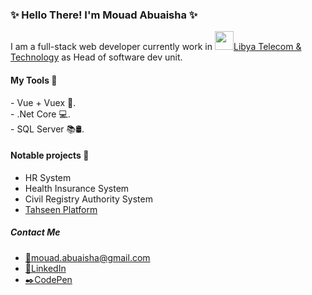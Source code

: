 <h3>✨ Hello There! I'm Mouad Abuaisha ✨</h3>
<p>I am a full-stack web developer currently work in 
  <a href="https://ltt.ly/"><img src="https://yt3.ggpht.com/ytc/AKedOLSsoZAnRzcZguTDfz7fx3w2d2NoVJLhDwsWu3E5yQ=s900-c-k-c0x00ffffff-no-rj" width="30px" />Libya Telecom & Technology</a> 
  as Head of software dev unit.
</p>

<h4>My Tools 📏</h4>
- Vue + Vuex 🎨.<br/>
- .Net Core 💻.<br/>
- SQL Server 📚🛢.

<h4>Notable projects 🧰</h4>
<ul>
  <li> HR System</li>
  <li> Health Insurance System</li>
  <li> Civil Registry Authority System</li>
  <li><a href="https://vac.ncdc.gov.ly">Tahseen Platform</a></li>
</ul>

<h5>Contact Me</h5>

- <a href="mailto:mouad.abuaisha@gmail.com">📧mouad.abuaisha@gmail.com</a>
- <a href="https://www.linkedin.com/in/mouad-abuaisha-416206168/">📮LinkedIn</a>
- <a href="https://codepen.io/m-abuaisha/pen/oNvpKOE">✒️CodePen</a>
